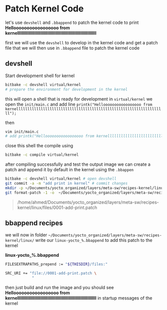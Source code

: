 # Patch Kernel Code

let's use `devshell` and `.bbappend` to patch the kernel code to print **Hellooooooooooooooooo from kernelllllllllllllllllllllllllllllllllllllllllllllllllllllllllllllllllll**

first we will use the `devshell` to develop in the kernel code and get a patch file that we will then use in `.bbappend` file to patch the kernel code



## devshell

Start development shell for kernel

```sh
bitbake -c devshell virtual/kernel
# prepare the environment for development in the kernel
```

this will open a shell that is ready for development in `virtual/kernel` we open the `init/main.c` and add line `printk("Hellooooooooooooooooo from kernelllllllllllllllllllllllllllllllllllllllllllllllllllllllllllllllllll");`

then 

```sh
vim init/main.c
# add printk("Hellooooooooooooooooo from kernelllllllllllllllllllllllllllllllllllllllllllllllllllllllllllllllllll"); in function start_kernel()
```

close this shell the compile using 

```sh
bitbake -c compile virtual/kernel
```

after compiling successfully and test the output image we can create a patch and append it by default in the kernel using the `.bbappen`

```sh
bitbake -c devshell virtual/kernel # open devshell
git commit -a -m "add print in kernel" # commit changes 
mkdir -p ~/Documents/yocto_organized/layers/meta-sw/recipes-kernel/linux/files # directory is make in the same folder highrarchy of `linux-yocto` recipe which it will append 
git format-patch -1 -o  ~/Documents/yocto_organized/layers/meta-sw/recipes-kernel/linux/files
```

> /home/ahmed/Documents/yocto_organized/layers/meta-sw/recipes-kernel/linux/files/0001-add-print.patch

## bbappend recipes

we will now in folder `~/Documents/yocto_organized/layers/meta-sw/recipes-kernel/linux/` write our `linux-yocto_%.bbappend` to add this patch to the kernel

**linux-yocto_%.bbappend**

```sh
FILESEXTRAPATHS_prepend := "${THISDIR}/files:"

SRC_URI += "file://0001-add-print.patch \
			"
```

then just build and run the image and you should see **Hellooooooooooooooooo from kernelllllllllllllllllllllllllllllllllllllllllllllllllllllllllllllllllll** in startup messages of the kernel